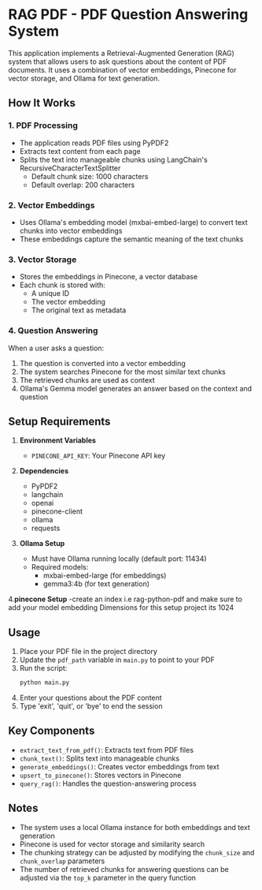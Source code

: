 # RAG PDF - PDF Question Answering System

This application implements a Retrieval-Augmented Generation (RAG) system that allows users to ask questions about the content of PDF documents. It uses a combination of vector embeddings, Pinecone for vector storage, and Ollama for text generation.

## How It Works

### 1. PDF Processing
- The application reads PDF files using PyPDF2
- Extracts text content from each page
- Splits the text into manageable chunks using LangChain's RecursiveCharacterTextSplitter
  - Default chunk size: 1000 characters
  - Default overlap: 200 characters

### 2. Vector Embeddings
- Uses Ollama's embedding model (mxbai-embed-large) to convert text chunks into vector embeddings
- These embeddings capture the semantic meaning of the text chunks

### 3. Vector Storage
- Stores the embeddings in Pinecone, a vector database
- Each chunk is stored with:
  - A unique ID
  - The vector embedding
  - The original text as metadata

### 4. Question Answering
When a user asks a question:
1. The question is converted into a vector embedding
2. The system searches Pinecone for the most similar text chunks
3. The retrieved chunks are used as context
4. Ollama's Gemma model generates an answer based on the context and question

## Setup Requirements

1. **Environment Variables**
   - `PINECONE_API_KEY`: Your Pinecone API key

2. **Dependencies**
   - PyPDF2
   - langchain
   - openai
   - pinecone-client
   - ollama
   - requests

3. **Ollama Setup**
   - Must have Ollama running locally (default port: 11434)
   - Required models:
     - mxbai-embed-large (for embeddings)
     - gemma3:4b (for text generation)

4.**pinecone Setup**
    -create an index i.e rag-python-pdf and make sure to add your model embedding Dimensions for this setup project its 1024

## Usage

1. Place your PDF file in the project directory
2. Update the `pdf_path` variable in `main.py` to point to your PDF
3. Run the script:
   ```bash
   python main.py
   ```
4. Enter your questions about the PDF content
5. Type 'exit', 'quit', or 'bye' to end the session

## Key Components

- `extract_text_from_pdf()`: Extracts text from PDF files
- `chunk_text()`: Splits text into manageable chunks
- `generate_embeddings()`: Creates vector embeddings from text
- `upsert_to_pinecone()`: Stores vectors in Pinecone
- `query_rag()`: Handles the question-answering process

## Notes

- The system uses a local Ollama instance for both embeddings and text generation
- Pinecone is used for vector storage and similarity search
- The chunking strategy can be adjusted by modifying the `chunk_size` and `chunk_overlap` parameters
- The number of retrieved chunks for answering questions can be adjusted via the `top_k` parameter in the query function
